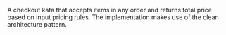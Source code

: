 A checkout kata that accepts items in any order and returns total price based on input pricing rules. The implementation makes use of the clean architecture pattern.
